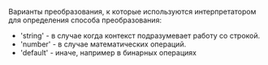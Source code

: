 Варианты преобразования, к которые используются интерпретатором для определения способа преобразования:

- 'string' - в случае когда контекст подразумевает работу со строкой.
- 'number' - в случае математических операций.
- 'default' - иначе, например в бинарных операциях
